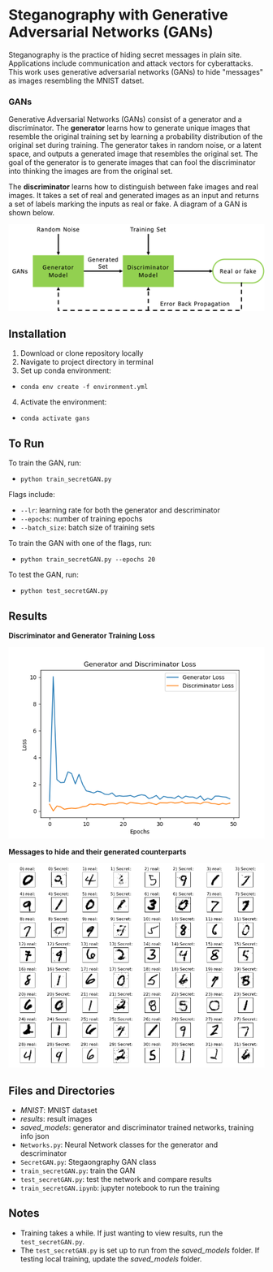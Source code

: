 # Steganography with Generative Adversarial Networks (GANs)

Steganography is the practice of hiding secret messages in plain site. Applications include communication and attack vectors for cyberattacks. This work uses generative adversarial networks (GANs) to hide "messages" as images resembling the MNIST datset.

### GANs
Generative Adversarial Networks (GANs) consist of a generator and a discriminator. The **generator** learns how to generate unique images that resemble the original training set by learning a probability distribution of the original set during training. The generator takes in random noise, or a latent space, and outputs a generated image that resembles the original set. The goal of the generator is to generate images that can fool the discriminator into thinking the images are from the original set.

The **discriminator** learns how to distinguish between fake images and real images. It takes a set of real and generated images as an input and returns a set of labels marking the inputs as real or fake. A diagram of a GAN is shown below.

![GAN Diagram](results/gan.png)

## Installation
1. Download or clone repository locally
2. Navigate to project directory in terminal
3. Set up conda environment:
- `conda env create -f environment.yml`
4. Activate the environment:
- `conda activate gans`

## To Run
To train the GAN, run:
- `python train_secretGAN.py`

Flags include:
- `--lr`: learning rate for both the generator and descriminator
- `--epochs`: number of training epochs
- `--batch_size`: batch size of training sets

To train the GAN with one of the flags, run:
- `python train_secretGAN.py --epochs 20`

To test the GAN, run:
- `python test_secretGAN.py`

## Results
**Discriminator and Generator Training Loss**

![Loss Curve](results/training_curves.png)

**Messages to hide and their generated counterparts**

![Real and Fake](results/results.png)

## Files and Directories
- *MNIST*: MNIST dataset
- *results*: result images
- *saved_models*: generator and discriminator trained networks, training info json
- `Networks.py`: Neural Network classes for the generator and descriminator
- `SecretGAN.py`: Stegaongraphy GAN class
- `train_secretGAN.py`: train the GAN
- `test_secretGAN.py`: test the network and compare results
- `train_secretGAN.ipynb`: jupyter notebook to run the training

## Notes
- Training takes a while. If just wanting to view results, run the `test_secretGAN.py`.
- The `test_secretGAN.py` is set up to run from the *saved_models* folder. If testing local training, update the *saved_models* folder.

